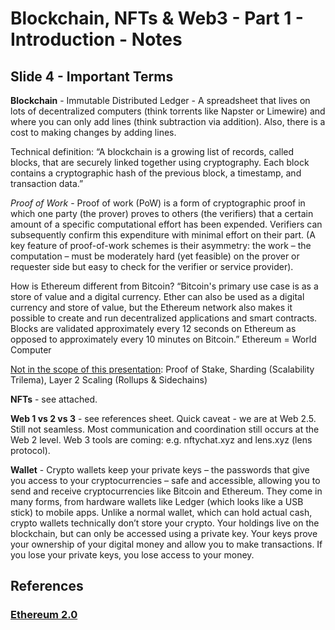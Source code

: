 # Blockchain, NFTs & Web3 - Part 1 - Introduction - Notes

## Slide 4 - Important Terms

**Blockchain** - Immutable Distributed Ledger - A spreadsheet that lives on lots of decentralized computers (think torrents like Napster or Limewire) and where you can only add lines (think subtraction via addition). Also, there is a cost to making changes by adding lines.

Technical definition: “A blockchain is a growing list of records, called blocks, that are securely linked together using cryptography. Each block contains a cryptographic hash of the previous block, a timestamp, and transaction data.” 

*Proof of Work* - Proof of work (PoW) is a form of cryptographic proof in which one party (the prover) proves to others (the verifiers) that a certain amount of a specific computational effort has been expended. Verifiers can subsequently confirm this expenditure with minimal effort on their part. (A key feature of proof-of-work schemes is their asymmetry: the work – the computation – must be moderately hard (yet feasible) on the prover or requester side but easy to check for the verifier or service provider).

How is Ethereum different from Bitcoin? “Bitcoin's primary use case is as a store of value and a digital currency. Ether can also be used as a digital currency and store of value, but the Ethereum network also makes it possible to create and run decentralized applications and smart contracts. Blocks are validated approximately every 12 seconds on Ethereum as opposed to approximately every 10 minutes on Bitcoin.” Ethereum = World Computer

[Not in the scope of this presentation](#references): Proof of Stake, Sharding (Scalability Trilema), Layer 2 Scaling (Rollups & Sidechains) 

**NFTs** - see attached.

**Web 1 vs 2 vs 3** - see references sheet. Quick caveat - we are at Web 2.5. Still not seamless. Most communication and coordination still occurs at the Web 2 level. Web 3 tools are coming: e.g. nftychat.xyz and lens.xyz (lens protocol).

**Wallet** - Crypto wallets keep your private keys – the passwords that give you access to your cryptocurrencies – safe and accessible, allowing you to send and receive cryptocurrencies like Bitcoin and Ethereum. They come in many forms, from hardware wallets like Ledger (which looks like a USB stick) to mobile apps. Unlike a normal wallet, which can hold actual cash, crypto wallets technically don’t store your crypto. Your holdings live on the blockchain, but can only be accessed using a private key. Your keys prove your ownership of your digital money and allow you to make transactions. If you lose your private keys, you lose access to your money. 

## References

### [Ethereum 2.0](https://docs.ethhub.io/ethereum-roadmap/ethereum-2.0/eth-2.0-phases/)
